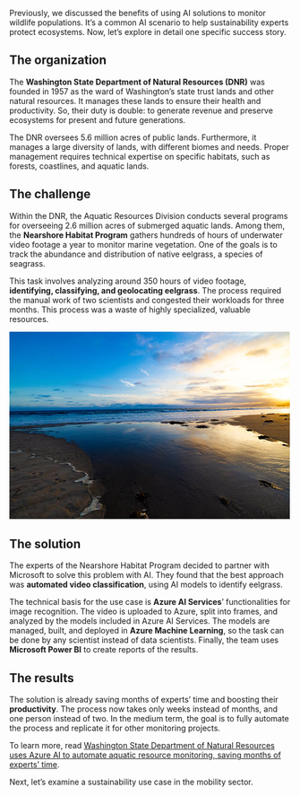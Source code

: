 Previously, we discussed the benefits of using AI solutions to monitor wildlife populations. It’s a common AI scenario to help sustainability experts protect ecosystems. Now, let’s explore in detail one specific success story.

## The organization

The **Washington State Department of Natural Resources (DNR)** was founded in 1957 as the ward of Washington’s state trust lands and other natural resources. It manages these lands to ensure their health and productivity. So, their duty is double: to generate revenue and preserve ecosystems for present and future generations.

The DNR oversees 5.6 million acres of public lands. Furthermore, it manages a large diversity of lands, with different biomes and needs. Proper management requires technical expertise on specific habitats, such as forests, coastlines, and aquatic lands.

## The challenge

Within the DNR, the Aquatic Resources Division conducts several programs for overseeing 2.6 million acres of submerged aquatic lands. Among them, the **Nearshore Habitat Program** gathers hundreds of hours of underwater video footage a year to monitor marine vegetation. One of the goals is to track the abundance and distribution of native eelgrass, a species of seagrass.

This task involves analyzing around 350 hours of video footage, **identifying, classifying, and geolocating eelgrass**. The process required the manual work of two scientists and congested their workloads for three months. This process was a waste of highly specialized, valuable resources.

![Image showing an ocean shoreline.](../media/5-shore.jpg)

## The solution

The experts of the Nearshore Habitat Program decided to partner with Microsoft to solve this problem with AI. They found that the best approach was **automated video classification**, using AI models to identify eelgrass.

The technical basis for the use case is **Azure AI Services**’ functionalities for image recognition. The video is uploaded to Azure, split into frames, and analyzed by the models included in Azure AI Services. The models are managed, built, and deployed in **Azure Machine Learning**, so the task can be done by any scientist instead of data scientists. Finally, the team uses **Microsoft Power BI** to create reports of the results.

## The results

The solution is already saving months of experts’ time and boosting their **productivity**. The process now takes only weeks instead of months, and one person instead of two. In the medium term, the goal is to fully automate the process and replicate it for other monitoring projects.

To learn more, read [Washington State Department of Natural Resources uses Azure AI to automate aquatic resource monitoring, saving months of experts’ time](https://aka.ms/wa-nat-customer-story).

Next, let’s examine a sustainability use case in the mobility sector.
